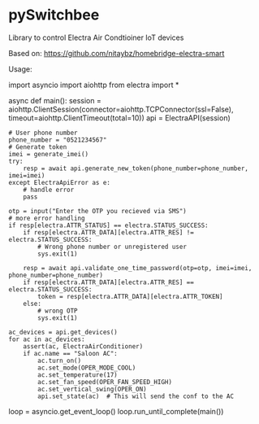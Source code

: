 # pySwitchbee

Library to control Electra Air Condtioiner IoT devices

Based on: https://github.com/nitaybz/homebridge-electra-smart

Usage:

import asyncio
import aiohttp
from electra import *

async def main():
    session = aiohttp.ClientSession(connector=aiohttp.TCPConnector(ssl=False), timeout=aiohttp.ClientTimeout(total=10))
    api = ElectraAPI(session)

    # User phone number
    phone_number = "0521234567"
    # Generate token
    imei = generate_imei()
    try:
        resp = await api.generate_new_token(phone_number=phone_number, imei=imei)
    except ElectraApiError as e:
        # handle error
        pass

    otp = input("Enter the OTP you recieved via SMS")
    # more error handling
    if resp[electra.ATTR_STATUS] == electra.STATUS_SUCCESS:
        if resp[electra.ATTR_DATA][electra.ATTR_RES] != electra.STATUS_SUCCESS:
            # Wrong phone number or unregistered user
            sys.exit(1)
     
        resp = await api.validate_one_time_password(otp=otp, imei=imei, phone_number=phone_number)
        if resp[electra.ATTR_DATA][electra.ATTR_RES] == electra.STATUS_SUCCESS:
            token = resp[electra.ATTR_DATA][electra.ATTR_TOKEN]
        else:
            # wrong OTP
            sys.exit(1)
    
    ac_devices = api.get_devices()
    for ac in ac_devices:
        assert(ac, ElectraAirConditioner)
        if ac.name == "Saloon AC":
            ac.turn_on()
            ac.set_mode(OPER_MODE_COOL)
            ac.set_temperature(17)
            ac.set_fan_speed(OPER_FAN_SPEED_HIGH)
            ac.set_vertical_swing(OPER_ON)
            api.set_state(ac)  # This will send the conf to the AC


loop = asyncio.get_event_loop()
loop.run_until_complete(main())

